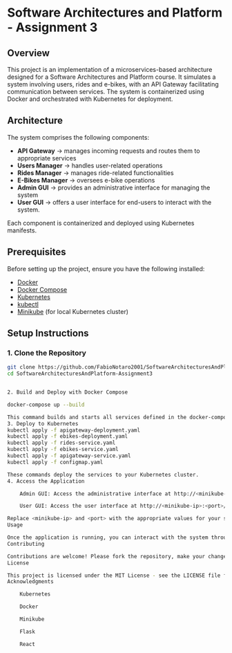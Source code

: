 # Software Architectures and Platform - Assignment 3

## Overview

This project is an implementation of a microservices-based architecture designed for a Software Architectures and Platform course. It simulates a system involving users, rides and e-bikes, with an API Gateway facilitating communication between services. The system is containerized using Docker and orchestrated with Kubernetes for deployment.

## Architecture

The system comprises the following components:

- **API Gateway** -> manages incoming requests and routes them to appropriate services
- **Users Manager** -> handles user-related operations
- **Rides Manager** -> manages ride-related functionalities
- **E-Bikes Manager** -> oversees e-bike operations
- **Admin GUI** -> provides an administrative interface for managing the system
- **User GUI** -> offers a user interface for end-users to interact with the system.

Each component is containerized and deployed using Kubernetes manifests.

## Prerequisites

Before setting up the project, ensure you have the following installed:

- [Docker](https://www.docker.com/get-started)
- [Docker Compose](https://docs.docker.com/compose/install/)
- [Kubernetes](https://kubernetes.io/docs/setup/)
- [kubectl](https://kubernetes.io/docs/tasks/tools/install-kubectl/)
- [Minikube](https://minikube.sigs.k8s.io/docs/) (for local Kubernetes cluster)

## Setup Instructions

### 1. Clone the Repository

```bash
git clone https://github.com/FabioNotaro2001/SoftwareArchitecturesAndPlatform-Assignment3.git
cd SoftwareArchitecturesAndPlatform-Assignment3


2. Build and Deploy with Docker Compose

docker-compose up --build

This command builds and starts all services defined in the docker-compose.yml file.
3. Deploy to Kubernetes
kubectl apply -f apigateway-deployment.yaml
kubectl apply -f ebikes-deployment.yaml
kubectl apply -f rides-service.yaml
kubectl apply -f ebikes-service.yaml
kubectl apply -f apigateway-service.yaml
kubectl apply -f configmap.yaml

These commands deploy the services to your Kubernetes cluster.
4. Access the Application

    Admin GUI: Access the administrative interface at http://<minikube-ip>:<port>/admin.

    User GUI: Access the user interface at http://<minikube-ip>:<port>/user.

Replace <minikube-ip> and <port> with the appropriate values for your setup.
Usage

Once the application is running, you can interact with the system through the provided GUIs. The Admin GUI allows for managing users, rides, and e-bikes, while the User GUI enables end-users to view and book rides.
Contributing

Contributions are welcome! Please fork the repository, make your changes, and submit a pull request.
License

This project is licensed under the MIT License - see the LICENSE file for details.
Acknowledgments

    Kubernetes

    Docker

    Minikube

    Flask

    React
